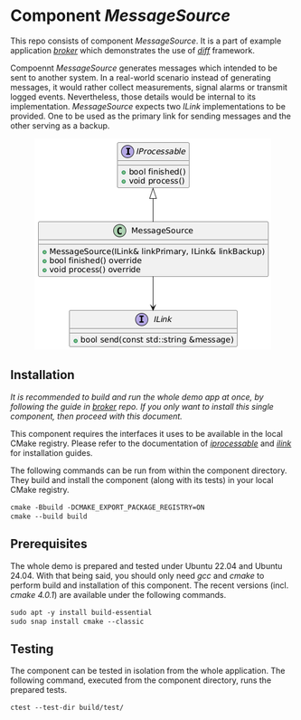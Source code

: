 # Component *MessageSource*
This repo consists of component *MessageSource*. It is a part of example application *[broker](https://github.com/slawomir-niespodziany/diff_broker)* which demonstrates the use of *[diff](https://github.com/slawomir-niespodziany/diff)* framework. 

Compoennt *MessageSource* generates messages which intended to be sent to another system. In a real-world scenario instead of generating messages, it would rather collect measurements, signal alarms or transmit logged events. Nevertheless, those details would be internal to its implementation. *MessageSource* expects two *ILink* implementations to be provided. One to be used as the primary link for sending messages and the other serving as a backup. 

<p align="center"><a href="include/MessageSource.h"><img src="img/MessageSource.png" alt="MessageSource interface"/></a></p>

## Installation
*It is recommended to build and run the whole demo app at once, by following the guide in *[broker](https://github.com/slawomir-niespodziany/diff_broker)* repo. If you only want to install this single component, then proceed with this document.*

This component requires the interfaces it uses to be available in the local CMake registry. Please refer to the documentation of *[iprocessable](https://github.com/slawomir-niespodziany/diff_broker_iprocessable)* and *[ilink](https://github.com/slawomir-niespodziany/diff_broker_ilink)* for installation guides.

The following commands can be run from within the component directory. They build and install the component (along with its tests) in your local CMake registry.
```
cmake -Bbuild -DCMAKE_EXPORT_PACKAGE_REGISTRY=ON
cmake --build build
```

## Prerequisites
The whole demo is prepared and tested under Ubuntu 22.04 and Ubuntu 24.04. With that being said, you should only need *gcc* and *cmake* to perform build and installation of this component. The recent versions (incl. *cmake 4.0.1*) are available under the following commands. 
```
sudo apt -y install build-essential
sudo snap install cmake --classic
```

## Testing
The component can be tested in isolation from the whole application. The following command, executed from the component directory, runs the prepared tests.
```
ctest --test-dir build/test/
```
